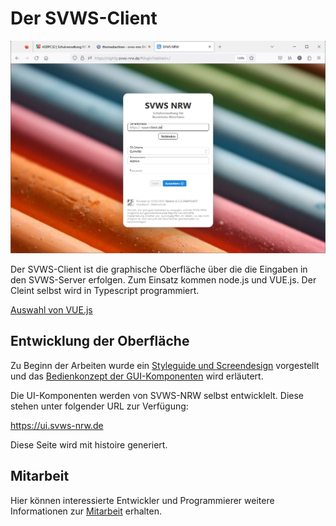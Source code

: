 # Der SVWS-Client

![SVWS-Webclient](./graphics/SVWS-Webclient.png)

Der SVWS-Client ist die graphische Oberfläche über die die Eingaben in den SVWS-Server erfolgen.
Zum Einsatz kommen node.js und VUE.js.
Der Cleint selbst wird in Typescript programmiert.

[Auswahl von VUE.js](./GUI-Auswahl.md)

## Entwicklung der Oberfläche

Zu Beginn der Arbeiten wurde ein [Styleguide und Screendesign](./Styleguide.md) vorgestellt und das [Bedienkonzept der GUI-Komponenten](./Bedienkonzept.md) wird erläutert.

Die UI-Komponenten werden von SVWS-NRW selbst entwicklelt.
Diese stehen unter folgender URL zur Verfügung:

https://ui.svws-nrw.de

Diese Seite wird mit histoire generiert.

## Mitarbeit 

Hier können interessierte Entwickler und Programmierer weitere Informationen zur [Mitarbeit](Mitarbeit.md) erhalten. 





